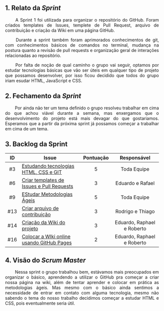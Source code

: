 
## 1. Relato da _Sprint_

<p align="justify">&emsp;&emsp; A Sprint 1 foi utilizada para organizar o repositório do GitHub. Foram criados templates de Issues, templete de Pull Request, arquivo de contribuição e criação da Wiki em uma página GitHub.</p>

<p align="justify">&emsp;&emsp; Durante a sprint também foram aprimorados conhecimentos de git, com conhecimentos básicos de comandos no terminal, mudança na postura quanto a revisão de pull requests e organização geral de interações relacionadas ao repositório.</p>

<p align="justify">&emsp;&emsp; Por falta de noção de qual caminho o grupo vai seguir, optamos por estudar tecnologias básicas que vão ser úteis em qualquer tipo de projeto que possamos desenvolver, por isso ficou decidido que todos do grupo iriam esudar HTML, JavaScript e CSS.</p>
</p>


## 2. Fechamento da _Sprint_
<p align="justify">&emsp;&emsp; Por ainda não ter um tema definido o grupo resolveu trabalhar em cima do que achou viável durante a semana, mas enxergamos que o desenvolvimento do projeto está mais devagar do que gostariamos. Esperamos que a partir da próxima sprint já possamos começar a trabalhar em cima de um tema.
</p>

## 3. Backlog da Sprint

| ID | Issue | Pontuação | Responsável|
|:--:| ------- | :----: | :----: |
| #3 | [Estudando tecnologias HTML, CSS e GIT](https://github.com/fga-eps-mds/2020.2-Anunbis/issues/3) | 5| Toda Equipe|
| #6 | [Criar templates de Issues e Pull Requests](https://github.com/fga-eps-mds/2020.2-Anunbis/issues/6) |3| Eduardo e Rafael |
| #9 | [EStudar Metodologias Ágeis](https://github.com/fga-eps-mds/2020.2-Anunbis/issues/9) |5|Toda Equipe|
| #13 | [Criar arquivo de contribuição](https://github.com/fga-eps-mds/2020.2-Anunbis/issues/13)|3| Rodrigo e Thiago|
| #14 | [Criação da Wiki do projeto](https://github.com/fga-eps-mds/2020.2-Anunbis/issues/14) | 3| Eduardo, Raphael e Roberto |
| #16 | [Colocar a WIki online usando GitHub Pages](https://github.com/fga-eps-mds/2020.2-Anunbis/issues/16) | 2| Eduardo, Raphael e Roberto|

## 4. Visão do _Scrum Master_

<p align="justify">&emsp;&emsp; 
Nessa sprint o grupo trabalhou bem, estávamos mais preocupados em organizar o básico, aprendendo a utilizar o GitHub pra começar a criar nossa página na wiki, além de tentar aprender e colocar em prática as metodologias ágeis. Mas mesmo com o básico ainda sentimos a necessidade de entrar em contato com alguma tecnologia, mesmo não sabendo o tema do nosso trabalho decidimos começar a estudar HTML e CSS, pois eventualmente seria útil.
</p>

<!--

## 2. Reuniões da _Sprint_ 1
<p align="justify">&emsp;&emsp; Durante a sprint o grupo se reuniu três vezes para debater sobre o andamento do projeto e definir responsáveis por trabalhar em problemas específicos de acordo com a disponibilidade e interesse. Durante toda a semana os responsáveis foram organizados da seguinte forma:</p>

* Criação de Templetes para Issues: [Eduardo](https://github.com/oEduardoAfonso) e [Rafael](https://github.com/RcleydsonR)
* Criação do Template de Pull Request: [Rafael](https://github.com/RcleydsonR)
* Batedores para o estudo de Metodologias Ágeis: [Rafael](https://github.com/RcleydsonR) e [Rodrigo](https://github.com/Balbinoo)
* Criação da Wiki do Projeto: [Eduardo](https://github.com/oEduardoAfonso) e [Roberto](https://github.com/mangabeiras)
* Criação do arquivo de contribuição: [Rodrigo](https://github.com/Balbinoo) e [Thiago](https://github.com/thiagohdaqw)-->